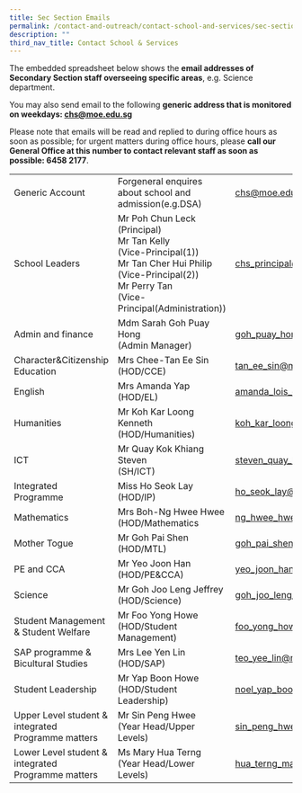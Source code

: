 ```yaml
---
title: Sec Section Emails
permalink: /contact-and-outreach/contact-school-and-services/sec-section-emails/
description: ""
third_nav_title: Contact School & Services
---
```

The embedded spreadsheet below shows the **email addresses of Secondary Section staff overseeing specific areas**, e.g. Science department.

You may also send email to the following **generic address that is monitored on weekdays: [chs@moe.edu.sg](mailto:chs@moe.edu.sg)**

Please note that emails will be read and replied to during office hours as soon as possible; for urgent matters during office hours, please **call our General Office at this number to contact relevant staff as soon as possible: 6458 2177**.

|  	|  	|  	|
|---	|---	|--- |
|Generic Account| Forgeneral enquires about school and admission(e.g.DSA)|chs@moe.edu.sg|
|School Leaders| Mr Poh Chun Leck<br>  (Principal)<br> Mr Tan Kelly<br>  (Vice-Principal(1))<br> Mr Tan Cher Hui Philip<br>  (Vice-Principal(2)) <br>Mr Perry Tan<br>  (Vice-Principal(Administration)) 	| chs_principal@moe.edu.sg 	|
|Admin and finance|Mdm Sarah Goh Puay Hong<br>(Admin Manager)|goh_puay_hong@schools.gov.sg|
|Character&Citizenship Education|Mrs Chee-Tan Ee Sin<br>(HOD/CCE)|tan_ee_sin@moe.edu.sg|
|English|Mrs Amanda Yap<br>(HOD/EL)|amanda_lois_oei@moe.edu.sg|
|Humanities|Mr Koh Kar Loong Kenneth<br>(HOD/Humanities)|koh_kar_loong_kenneth@moe.edu.sg|
|ICT|Mr Quay Kok Khiang Steven<br>(SH/ICT)|steven_quay_kok_khiang@moe.edu.sg|
|Integrated Programme|Miss Ho Seok Lay<br>(HOD/IP)|ho_seok_lay@moe.edu.sg|
|Mathematics|Mrs Boh-Ng Hwee Hwee<br>(HOD/Mathematics|ng_hwee_hwee@moe.edu.sg|
|Mother Togue|Mr Goh Pai Shen<br>(HOD/MTL)|goh_pai_shen@moe.edu.sg|
|PE and CCA|Mr Yeo Joon Han<br>(HOD/PE&CCA)|yeo_joon_han@moe.edu.sg|
|Science|Mr Goh Joo Leng Jeffrey<br>(HOD/Science)|goh_joo_leng_jeffrey@moe.edu.sg
|Student Management & Student Welfare|Mr Foo Yong Howe<br>(HOD/Student Management)|foo_yong_howe@moe.edu.sg|
|SAP programme & Bicultural Studies|Mrs Lee Yen Lin<br>(HOD/SAP)|teo_yee_lin@moe.edu.sg|
|Student Leadership|Mr Yap Boon Howe<br>(HOD/Student Leadership)|noel_yap_boon_howe@moe.edu.sg|
|Upper Level student & integrated Programme matters|Mr Sin Peng Hwee<br>(Year Head/Upper Levels)|sin_peng_hwee@moe.edu.sg|
|Lower Level student & integrated Programme matters|Ms Mary Hua Terng<br>(Year Head/Lower Levels)|hua_terng_mary@moe.edu.sg|